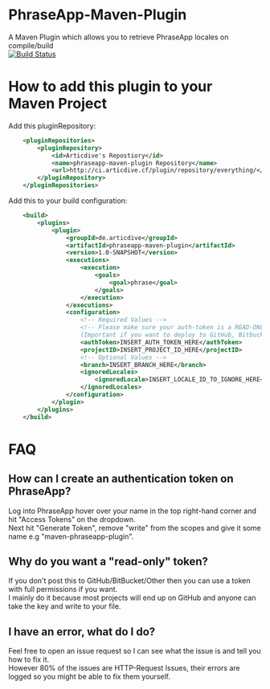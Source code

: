 # PhraseApp-Maven-Plugin
A Maven Plugin which allows you to retrieve PhraseApp locales on compile/build   
[![Build Status](http://ci.articdive.cf/job/PhraseApp-Maven-Plugin/badge/icon)](http://ci.articdive.cf/job/PhraseApp-Maven-Plugin)

# How to add this plugin to your Maven Project

Add this pluginRepository:
```xml
    <pluginRepositories>
        <pluginRepository>
            <id>Articdive's Repostiory</id>
            <name>phraseapp-maven-plugin Repository</name>
            <url>http://ci.articdive.cf/plugin/repository/everything/</url>
        </pluginRepository>
    </pluginRepositories>
```
Add this to your build configuration:
```xml
    <build>
        <plugins>
            <plugin>
                <groupId>de.articdive</groupId>
                <artifactId>phraseapp-maven-plugin</artifactId>
                <version>1.0-SNAPSHOT</version>
                <executions>
                    <execution>
                        <goals>
                            <goal>phrase</goal>
                        </goals>
                    </execution>
                </executions>
                <configuration>
                    <!-- Required Values -->
                    <!-- Please make sure your auth-token is a READ-ONLY token! 
                    (Important if you want to deploy to GitHub, Bitbucket e.t.c -->
                    <authToken>INSERT_AUTH_TOKEN_HERE</authToken>
                    <projectID>INSERT_PROJECT_ID_HERE</projectID>
                    <!-- Optional Values -->
                    <branch>INSERT_BRANCH_HERE</branch>
                    <ignoredLocales>
                        <ignoredLocale>INSERT_LOCALE_ID_TO_IGNORE_HERE</ignoredLocale>
                    </ignoredLocales>
                </configuration>
            </plugin>
        </plugins>
    </build>
```
# FAQ

## How can I create an authentication token on PhraseApp?

Log into PhraseApp hover over your name in the top right-hand corner and hit "Access Tokens" on the dropdown.    
Next hit "Generate Token", remove "write" from the scopes and give it some name e.g "maven-phraseapp-plugin".    

## Why do you want a "read-only" token?

If you don't post this to GitHub/BitBucket/Other then you can use a token with full permissions if you want.    
I mainly do it because most projects will end up on GitHub and anyone can take the key and write to your file.   

## I have an error, what do I do?

Feel free to open an issue request so I can see what the issue is and tell you how to fix it.   
However 80% of the issues are HTTP-Request Issues, their errors are logged so you might be able to fix them yourself.    
